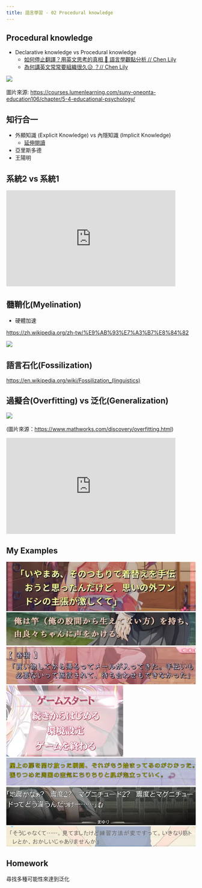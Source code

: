 ```yaml
---
title: 語言學習 - 02 Procedural knowledge
---
```


<div class="slide">

## Procedural knowledge

* Declarative knowledge vs Procedural knowledge
  * [如何停止翻譯？用英文思考的真相 🧠 語言學觀點分析 // Chen Lily](https://www.youtube.com/watch?v=WxYnyqgO77M)
  * [為何講英文常常要組織很久😥 ？// Chen Lily](https://www.youtube.com/watch?v=XyvhHth6FYQ)

<img src="https://s3-us-west-2.amazonaws.com/courses-images/wp-content/uploads/sites/3347/2019/07/07143247/Picture19.png">

圖片來源: https://courses.lumenlearning.com/suny-oneonta-education106/chapter/5-4-educational-psychology/

</div>

<div class="slide">

## 知行合一

* 外顯知識 (Explicit Knowledge) vs 內隱知識 (Implicit Knowledge)
  * [延伸閱讀](https://alchemy.posetmage.com/Content/Article/Social%20Science/Psychology/Cognitive/Tacit%20Knowledge.html)
* 亞里斯多德
* 王陽明

</div>


<div class="slide">

## 系統2 vs 系統1

<iframe width="450" height="255" src="https://www.youtube.com/embed/8RHGYApR4yY" title="【漫士】为什么要求在比赛中留意提子是反人类的" frameborder="0" ></iframe>

</div>

<div class="slide">

## 髓鞘化(Myelination)

* 硬體加速

https://zh.wikipedia.org/zh-tw/%E9%AB%93%E7%A3%B7%E8%84%82

<img src="https://upload.wikimedia.org/wikipedia/commons/thumb/4/48/Saltatory_Conduction.gif/250px-Saltatory_Conduction.gif">

</div>

<div class="slide">

## 語言石化(Fossilization)

https://en.wikipedia.org/wiki/Fossilization_(linguistics)

</div>


<div class="slide">

## 過擬合(Overfitting) vs 泛化(Generalization)

<img src="https://www.mathworks.com/discovery/overfitting/_jcr_content/mainParsys/image.adapt.full.medium.svg/1686825007300.svg" style="background-color: white;">

(圖片來源：https://www.mathworks.com/discovery/overfitting.html)

<iframe width="450" height="255" src="https://www.youtube.com/embed/AJ1TR28KNqY" title="“影分身之术”！训练50亿次的AI能有多智能" frameborder="0" ></iframe>

</div>

<div class="slide">

## My Examples

<img src="./font1.webp"><img src="./font2.webp"><img src="./font3.webp"><img src="./font4.webp"><img src="./font5.webp"><img src="./font6.webp"><img src="./font7.webp">

</div>

<div class="slide">

## Homework

尋找多種可能性來達到泛化

</div>
